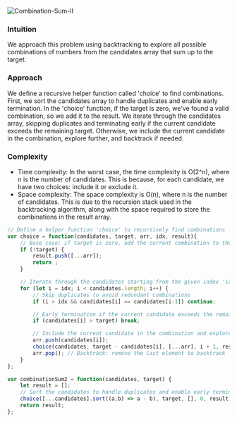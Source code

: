 ![Combination-Sum-II](https://github.com/aptx4869-sherry/Practice-leetcode-with-me/assets/63852626/86e8d87f-80b1-49ac-a891-0f007c8dee51)

### Intuition
We approach this problem using backtracking to explore all possible combinations of numbers from the candidates array that sum up to the target.

### Approach
We define a recursive helper function called 'choice' to find combinations. First, we sort the candidates array to handle duplicates and enable early termination. 
In the 'choice' function, if the target is zero, we've found a valid combination, so we add it to the result. 
We iterate through the candidates array, skipping duplicates and terminating early if the current candidate exceeds the remaining target. 
Otherwise, we include the current candidate in the combination, explore further, and backtrack if needed.

### Complexity
- Time complexity: In the worst case, the time complexity is O(2^n), where n is the number of candidates. This is because, for each candidate, we have two choices: include it or exclude it.
- Space complexity: The space complexity is O(n), where n is the number of candidates. This is due to the recursion stack used in the backtracking algorithm, along with the space required to store the combinations in the result array.

```javascript
// Define a helper function 'choice' to recursively find combinations
var choice = function(candidates, target, arr, idx, result){
    // Base case: if target is zero, add the current combination to the result
    if (!target) {
        result.push([...arr]);
        return ; 
    }

    // Iterate through the candidates starting from the given index 'idx'
    for (let i = idx; i < candidates.length; i++) {
        // Skip duplicates to avoid redundant combinations
        if (i > idx && candidates[i] == candidates[i-1]) continue;

        // Early termination if the current candidate exceeds the remaining target
        if (candidates[i] > target) break;

        // Include the current candidate in the combination and explore further
        arr.push(candidates[i]);
        choice(candidates, target - candidates[i], [...arr], i + 1, result);
        arr.pop(); // Backtrack: remove the last element to backtrack
    }
};

var combinationSum2 = function(candidates, target) {
    let result = [];
    // Sort the candidates to handle duplicates and enable early termination
    choice([...candidates].sort((a,b) => a - b), target, [], 0, result);
    return result;
};
```
